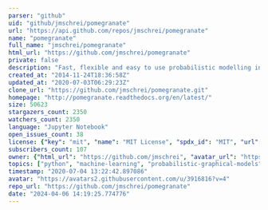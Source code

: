 ```yaml
---
parser: "github"
uid: "github/jmschrei/pomegranate"
url: "https://api.github.com/repos/jmschrei/pomegranate"
name: "pomegranate"
full_name: "jmschrei/pomegranate"
html_url: "https://github.com/jmschrei/pomegranate"
private: false
description: "Fast, flexible and easy to use probabilistic modelling in Python."
created_at: "2014-11-24T18:36:58Z"
updated_at: "2020-07-03T06:29:23Z"
clone_url: "https://github.com/jmschrei/pomegranate.git"
homepage: "http://pomegranate.readthedocs.org/en/latest/"
size: 50623
stargazers_count: 2350
watchers_count: 2350
language: "Jupyter Notebook"
open_issues_count: 38
license: {"key": "mit", "name": "MIT License", "spdx_id": "MIT", "url": "https://api.github.com/licenses/mit", "node_id": "MDc6TGljZW5zZTEz"}
subscribers_count: 107
owner: {"html_url": "https://github.com/jmschrei", "avatar_url": "https://avatars2.githubusercontent.com/u/3916816?v=4", "login": "jmschrei", "type": "User"}
topics: ["python", "machine-learning", "probabilistic-graphical-models", "cython", "parallel"]
timestamp: "2020-07-04 13:22:42.897086"
avatar: "https://avatars2.githubusercontent.com/u/3916816?v=4"
repo_url: "https://github.com/jmschrei/pomegranate"
date: "2024-04-06 14:19:25.774776"
---
```

